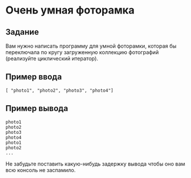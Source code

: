# Очень умная фоторамка

## Задание

Вам нужно написать программу для умной фоторамки, которая бы переключала по кругу загруженную коллекцию фотографий (реализуйте циклический итератор).

## Пример ввода

`[ "photo1", "photo2", "photo3", "photo4"]`

## Пример вывода

```
photo1
photo2
photo3
photo4
photo1
photo2
...
```

Не забудьте поставить какую-нибудь задержку вывода чтобы оно вам всю консоль не заспамило.
